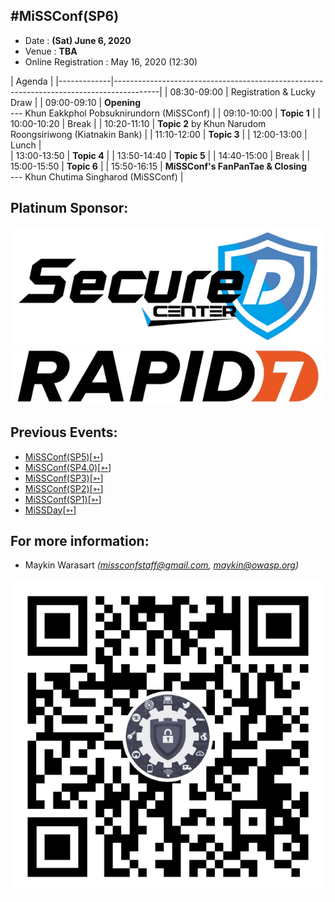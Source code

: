 ## #MiSSConf(SP6)

+ Date : **(Sat) June 6, 2020**
+ Venue : **TBA**
+ Online Registration : May 16, 2020 (12:30)

|      Agenda       																					|
|-------------|-----------------------------------------------------------------------------------------|
| 08:30-09:00 | Registration & Lucky Draw																|
| 09:00-09:10 | **Opening** <br>--- Khun Eakkphol Pobsuknirundorn (MiSSConf)							|
| 09:10-10:00 | **Topic 1** 																				|
| 10:00-10:20 | Break																					|
| 10:20-11:10 | **Topic 2** by Khun Narudom Roongsiriwong (Kiatnakin Bank)								|
| 11:10-12:00 | **Topic 3** 																				|
| 12:00-13:00 | Lunch																					|	
| 13:00-13:50 | **Topic 4** 																				|
| 13:50-14:40 | **Topic 5** 																				|
| 14:40-15:00 | Break																					|
| 15:00-15:50 | **Topic 6** 																				|
| 15:50-16:15 | **MiSSConf's FanPanTae  & Closing** <br>--- Khun Chutima Singharod (MiSSConf) 				|

## Platinum Sponsor:
[![](/SP6/Sponsors/SecureD.png "Your Secure Daemon. We provide cyber security services for your company ranging from cyber security training, consultant, penetration testing, incident response, and more.")](https://www.secure-d.tech/)
[![](/SP6/Sponsors/Rapid7.jpg "Accelerate Security, Vuln Management, Compliance")](https://www.rapid7.com/)

## Previous Events:
* [MiSSConf(SP5)](https://www.techtalkthai.com/misscoinf-sp5-date-and-agenda-are-announced/)[[➳](https://www.facebook.com/notes/2450050635052739/)]
* [MiSSConf(SP4.0)](https://www.techtalkthai.com/missconfsp4-0-registration-will-start-in-2018-03-16/)[[➳](https://www.facebook.com/notes/1998382990191517)]
* [MiSSConf(SP3)](https://www.techtalkthai.com/missconfsp3-registration-date-is-marked-at-march-15th-2017-12-00/)[[➳](https://www.facebook.com/notes/1590473300982490)]
* [MiSSConf(SP2)](https://www.techtalkthai.com/missconfsp2-tickets-will-be-available-for-free-at-noon-of-2016-11-03/)[[➳](https://www.facebook.com/notes/1435209959842159)]
* [MiSSConf(SP1)](https://www.techtalkthai.com/introduce-to-missconfsp1-free-it-security-seminar/)[[➳](https://www.facebook.com/notes/1292590137437476)]
* [MiSSDay](https://www.techtalkthai.com/it-connect-miss-day/)[[➳](https://www.facebook.com/notes/1257877097575447)]

## For more information:
* Maykin Warasart *(missconfstaff@gmail.com, maykin@owasp.org)*

[![](/img/lineat-missconf-v2-640.png "Talk w/ us via LINE")](https://line.me/R/ti/p/%40missconf)
